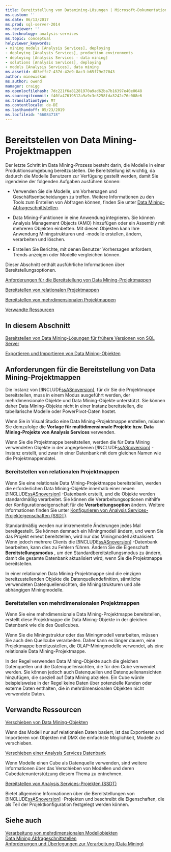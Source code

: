 ```yaml
---
title: Bereitstellung von Datamining-Lösungen | Microsoft-Dokumentation
ms.custom: ''
ms.date: 06/13/2017
ms.prod: sql-server-2014
ms.reviewer: ''
ms.technology: analysis-services
ms.topic: conceptual
helpviewer_keywords:
- mining models [Analysis Services], deploying
- deploying [Analysis Services], production environments
- deploying [Analysis Services - data mining]
- solutions [Analysis Services], deploying
- models [Analysis Services], data mining
ms.assetid: d83effc7-437d-42e9-8ac3-b65f79e27043
author: minewiskan
ms.author: owend
manager: craigg
ms.openlocfilehash: 7dc221f6a81281970a9ad62ba7b16397e40e0648
ms.sourcegitcommit: f40fa47619512a9a9c3e3258fda3242c76c008e6
ms.translationtype: MT
ms.contentlocale: de-DE
ms.lasthandoff: 05/23/2019
ms.locfileid: "66084718"
---
```

# <a name="deployment-of-data-mining-solutions"></a>Bereitstellen von Data Mining-Projektmappen
  Der letzte Schritt im Data Mining-Prozess besteht darin, die Modelle in einer Produktionsumgebung bereitzustellen. Die Bereitstellung ist wichtig, da dadurch die Modelle Benutzern zur Verfügung gestellt werden, damit Sie irgendeine der folgenden Aufgaben ausführen können:  
  
-   Verwenden Sie die Modelle, um Vorhersagen und Geschäftsentscheidungen zu treffen. Weitere Informationen zu den Tools zum Erstellen von Abfragen können, finden Sie unter [Data Mining-Abfrageschnittstellen](data-mining-query-tools.md).  
  
-   Data Mining-Funktionen in eine Anwendung integrieren. Sie können Analysis Management Objects (AMO) hinzufügen oder ein Assembly mit mehreren Objekten einbetten. Mit diesen Objekten kann Ihre Anwendung Miningstrukturen und -modelle erstellen, ändern, verarbeiten und löschen.  
  
-   Erstellen Sie Berichte, mit denen Benutzer Vorhersagen anfordern, Trends anzeigen oder Modelle vergleichen können.  
  
 Dieser Abschnitt enthält ausführliche Informationen über Bereitstellungsoptionen.  
  
 [Anforderungen für die Bereitstellung von Data Mining-Projektmappen](#bkmk_Reqs)  
  
 [Bereitstellen von relationalen Projektmappen](#bkmk_RelationalSltn)  
  
 [Bereitstellen von mehrdimensionalen Projektmappen](#bkmk_MDSltn)  
  
 [Verwandte Ressourcen](#bkmk_Resources)  
  
## <a name="in-this-section"></a>In diesem Abschnitt  
 [Bereitstellen von Data Mining-Lösungen für frühere Versionen von SQL Server](deploy-a-data-mining-solution-to-previous-versions-of-sql-server.md)  
  
 [Exportieren und Importieren von Data Mining-Objekten](export-and-import-data-mining-objects.md)  
  
##  <a name="bkmk_Reqs"></a> Anforderungen für die Bereitstellung von Data Mining-Projektmappen  
 Die Instanz von [!INCLUDE[ssASnoversion](../../includes/ssasnoversion-md.md)], für dir Sie die Projektmappe bereitstellen, muss in einem Modus ausgeführt werden, der mehrdimensionale Objekte und Data Mining-Objekte unterstützt. Sie können daher Data Mining-Objekte nicht in einer Instanz bereitstellen, die tabellarische Modelle oder PowerPivot-Daten hostet.  
  
 Wenn Sie in Visual Studio eine Data Mining-Projektmappe erstellen, müssen Sie demzufolge die **Vorlage für multidimensionale Projekte bzw. Data Mining-Projekte von Analysis Services** verwenden.  
  
 Wenn Sie die Projektmappe bereitstellen, werden die für Data Mining verwendeten Objekte in der angegebenen [!INCLUDE[ssASnoversion](../../includes/ssasnoversion-md.md)] -Instanz erstellt, und zwar in einer Datenbank mit dem gleichen Namen wie die Projektmappendatei.  
  
###  <a name="bkmk_RelationalSltn"></a> Bereitstellen von relationalen Projektmappen  
 Wenn Sie eine relationale Data Mining-Projektmappe bereitstellen, werden die erforderlichen Data Mining-Objekte innerhalb einer neuen [!INCLUDE[ssASnoversion](../../includes/ssasnoversion-md.md)] -Datenbank erstellt, und die Objekte werden standardmäßig verarbeitet. Sie können die Verarbeitungsoptionen mithilfe der Konfigurationseigenschaft für die **Verarbeitungsoption** ändern. Weitere Informationen finden Sie unter [Konfigurieren von Analysis Services-Projekteigenschaften &#40;SSDT&#41;](../multidimensional-models/configure-analysis-services-project-properties-ssdt.md).  
  
 Standardmäßig werden nur inkrementelle Änderungen jedes Mal bereitgestellt. Sie können demnach ein Miningmodell ändern, und wenn Sie das Projekt erneut bereitstellen, wird nur das Miningmodell aktualisiert. Wenn jedoch mehrere Clients die [!INCLUDE[ssASnoversion](../../includes/ssasnoversion-md.md)] -Datenbank bearbeiten, kann dies zu Fehlern führen. Ändern Sie die Eigenschaft **Bereitstellungsmodus** , um den Standardbereitstellungsmodus zu ändern, damit die gesamte Datenbank aktualisiert wird, wenn Sie die Projektmappe bereitstellen.  
  
 In einer relationalen Data Mining-Projektmappe sind die einzigen bereitzustellenden Objekte die Datenquellendefinition, sämtliche verwendeten Datenquellensichten, die Miningstrukturen und alle abhängigen Miningmodelle.  
  
###  <a name="bkmk_MDSltn"></a> Bereitstellen von mehrdimensionalen Projektmappen  
 Wenn Sie eine mehrdimensionale Data Mining-Projektmappe bereitstellen, erstellt diese Projektmappe die Data Mining-Objekte in der gleichen Datenbank wie die des Quellcubes.  
  
 Wenn Sie die Miningstruktur oder das Miningmodell verarbeiten, müssen Sie auch den Quellcube verarbeiten. Daher kann es länger dauern, eine Projektmappe bereitzustellen, die OLAP-Miningmodelle verwendet, als eine relationale Data Mining-Projektmappe.  
  
 In der Regel verwenden Data Mining-Objekte auch die gleichen Datenquellen und die Datenquellensichten, die für den Cube verwendet werden. Sie können jedoch auch Datenquellen und Datenquellenansichten hinzufügen, die speziell auf Data Mining abzielen. Ein Cube würde beispielsweise in der Regel keine Daten über potenzielle Kunden oder externe Daten enthalten, die in mehrdimensionalen Objekten nicht verwendete Daten.  
  
##  <a name="bkmk_Resources"></a> Verwandte Ressourcen  
 [Verschieben von Data Mining-Objekten](moving-data-mining-objects.md)  
  
 Wenn das Modell nur auf relationalen Daten basiert, ist das Exportieren und Importieren von Objekten mit DMX die einfachste Möglichkeit, Modelle zu verschieben.  
  
 [Verschieben einer Analysis Services Datenbank](../multidimensional-models/move-an-analysis-services-database.md)  
  
 Wenn Modelle einen Cube als Datenquelle verwenden, sind weitere Informationen über das Verschieben von Modellen und deren Cubedatenunterstützung diesem Thema zu entnehmen.  
  
 [Bereitstellen von Analysis Services-Projekten &#40;SSDT&#41;](../multidimensional-models/deploy-analysis-services-projects-ssdt.md)  
  
 Bietet allgemeine Informationen über die Bereitstellungen von [!INCLUDE[ssASnoversion](../../includes/ssasnoversion-md.md)] -Projekten und beschreibt die Eigenschaften, die als Teil der Projektkonfiguration festgelegt werden können.  
  
## <a name="see-also"></a>Siehe auch  
 [Verarbeitung von mehrdimensionalen Modellobjekten](../multidimensional-models/processing-a-multidimensional-model-analysis-services.md)   
 [Data Mining Abfrageschnittstellen](data-mining-query-tools.md)   
 [Anforderungen und Überlegungen zur Verarbeitung &#40;Data Mining&#41;](processing-requirements-and-considerations-data-mining.md)  
  
  
